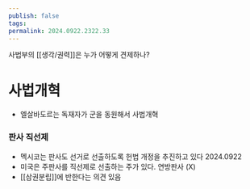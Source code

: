 ```yaml
---
publish: false
tags: 
permalink: 2024.0922.2322.33
---
```

사법부의 [[생각/권력]]은 누가 어떻게 견제하나?

# 사법개혁
- 엘살바도르는 독재자가 군을 동원해서 사법개혁
### 판사 직선제
- 멕시코는 판사도 선거로 선출하도록 헌법 개정을 추진하고 있다 2024.0922
- 미국은 주판사를 직선제로 선출하는 주가 있다. 연방판사 (X)
- [[삼권분립]]에 반한다는 의견 있음

